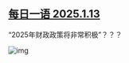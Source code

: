 <!--1736775954000-->
[每日一语 2025.1.13](https://chinadigitaltimes.net/chinese/714932.html)
------

<p>“2025年财政政策将非常积极”？？？</p><p><img decoding="async" src="https://chinadigitaltimes.net/chinese/files/2025/01/2025.1.13.png" alt="img"></p><div class="addtoany_share_save_container addtoany_content addtoany_content_bottom"><div class="a2a_kit a2a_kit_size_32 addtoany_list" data-a2a-url="https://chinadigitaltimes.net/chinese/714932.html" data-a2a-title="每日一语 2025.1.13"><a class="a2a_button_facebook" href="https://www.addtoany.com/add_to/facebook?linkurl=https%3A%2F%2Fchinadigitaltimes.net%2Fchinese%2F714932.html&amp;linkname=%E6%AF%8F%E6%97%A5%E4%B8%80%E8%AF%AD%202025.1.13" title="Facebook" rel="nofollow noopener" target="_blank"></a><a class="a2a_button_twitter" href="https://www.addtoany.com/add_to/twitter?linkurl=https%3A%2F%2Fchinadigitaltimes.net%2Fchinese%2F714932.html&amp;linkname=%E6%AF%8F%E6%97%A5%E4%B8%80%E8%AF%AD%202025.1.13" title="Twitter" rel="nofollow noopener" target="_blank"></a><a class="a2a_button_telegram" href="https://www.addtoany.com/add_to/telegram?linkurl=https%3A%2F%2Fchinadigitaltimes.net%2Fchinese%2F714932.html&amp;linkname=%E6%AF%8F%E6%97%A5%E4%B8%80%E8%AF%AD%202025.1.13" title="Telegram" rel="nofollow noopener" target="_blank"></a><a class="a2a_button_reddit" href="https://www.addtoany.com/add_to/reddit?linkurl=https%3A%2F%2Fchinadigitaltimes.net%2Fchinese%2F714932.html&amp;linkname=%E6%AF%8F%E6%97%A5%E4%B8%80%E8%AF%AD%202025.1.13" title="Reddit" rel="nofollow noopener" target="_blank"></a><a class="a2a_button_whatsapp" href="https://www.addtoany.com/add_to/whatsapp?linkurl=https%3A%2F%2Fchinadigitaltimes.net%2Fchinese%2F714932.html&amp;linkname=%E6%AF%8F%E6%97%A5%E4%B8%80%E8%AF%AD%202025.1.13" title="WhatsApp" rel="nofollow noopener" target="_blank"></a><a class="a2a_button_email" href="https://www.addtoany.com/add_to/email?linkurl=https%3A%2F%2Fchinadigitaltimes.net%2Fchinese%2F714932.html&amp;linkname=%E6%AF%8F%E6%97%A5%E4%B8%80%E8%AF%AD%202025.1.13" title="Email" rel="nofollow noopener" target="_blank"></a><a class="a2a_button_copy_link" href="https://www.addtoany.com/add_to/copy_link?linkurl=https%3A%2F%2Fchinadigitaltimes.net%2Fchinese%2F714932.html&amp;linkname=%E6%AF%8F%E6%97%A5%E4%B8%80%E8%AF%AD%202025.1.13" title="Copy Link" rel="nofollow noopener" target="_blank"></a><a class="a2a_dd addtoany_share_save addtoany_share" href="https://www.addtoany.com/share"></a></div></div>
